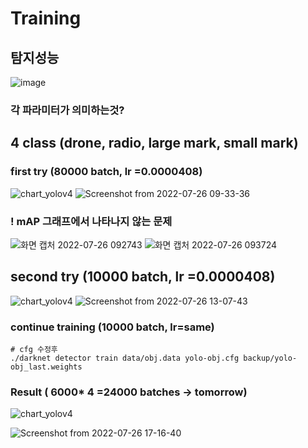 # Training
## 탐지성능
![image](https://user-images.githubusercontent.com/88171531/180895240-7db01320-a2d9-4c7b-ab55-258c2dcff48c.png)
### 각 파라미터가 의미하는것?
## 4 class (drone, radio, large mark, small mark)
### first try (80000 batch, lr =0.0000408)
![chart_yolov4](https://user-images.githubusercontent.com/88171531/180898095-af4f3505-b157-4c33-9c11-c4bcd8fac644.png)
![Screenshot from 2022-07-26 09-33-36](https://user-images.githubusercontent.com/88171531/180898100-60ca64b2-2ea2-4e51-ba11-d9e26e20786c.png)

### ! mAP 그래프에서 나타나지 않는 문제
![화면 캡처 2022-07-26 092743](https://user-images.githubusercontent.com/88171531/180897112-2802eaba-5cbe-48b1-9611-ca9e753beab6.png)
![화면 캡처 2022-07-26 093724](https://user-images.githubusercontent.com/88171531/180897966-fdd10de3-1ec9-4331-9858-ecd03e0da3e8.png)
## second try (10000 batch, lr =0.0000408)
![chart_yolov4](https://user-images.githubusercontent.com/88171531/180921663-d97a195b-072b-4665-b822-b184d1f72e7b.png)
![Screenshot from 2022-07-26 13-07-43](https://user-images.githubusercontent.com/88171531/180921666-3a91a157-1cfa-4382-b36e-b401c01ee5f8.png)
### continue training (10000 batch, lr=same)
```
# cfg 수정후
./darknet detector train data/obj.data yolo-obj.cfg backup/yolo-obj_last.weights
```
### Result ( 6000* 4 =24000 batches -> tomorrow)
![chart_yolov4](https://user-images.githubusercontent.com/88171531/180958029-fc954c19-cbcd-4896-a828-af36d03a4e80.png)

![Screenshot from 2022-07-26 17-16-40](https://user-images.githubusercontent.com/88171531/180958944-226ac951-49b8-405d-97e7-349f89afe247.png)
